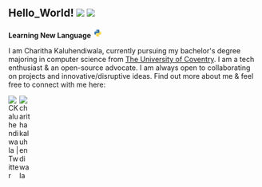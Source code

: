 ## Hello_World! <img src="https://media.giphy.com/media/hvRJCLFzcasrR4ia7z/giphy.gif" width="25px"> ![](https://visitor-badge.glitch.me/badge?page_id=charithakaluhendiwala.abhisheknaiidu)


**Learning New Language**  <code><img height="20" src="https://raw.githubusercontent.com/github/explore/80688e429a7d4ef2fca1e82350fe8e3517d3494d/topics/python/python.png"></code> 


I am Charitha Kaluhendiwala, currently pursuing my bachelor's degree majoring in computer science from [The University of Coventry](www.coventry.ac.uk). I am a tech enthusiast & an open-source advocate. I am always open to collaborating on projects and innovative/disruptive ideas. Find out more about me & feel free to connect with me here:

<a href="https://twitter.com/CKaluhendiwala">
  <img align="left" alt="CKaluhendiwala | Twitter" width="22px" src="https://raw.githubusercontent.com/peterthehan/peterthehan/master/assets/twitter.svg" />
</a>
<a href="https://www.linkedin.com/in/charithakaluhendiwala/">
  <img align="left" alt="charithakaluhendiwala" width="22px" src="https://raw.githubusercontent.com/peterthehan/peterthehan/master/assets/linkedin.svg" />
</a>
